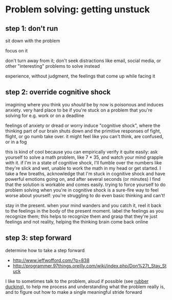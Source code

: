 # Problem solving: getting unstuck

## step 1: don't run

sit down with the problem

focus on it

don't turn away from it; don't seek distractions like email, social media, or
other "interesting" problems to solve instead

experience, without judgment, the feelings that come up while facing it

## step 2: override cognitive shock

imagining where you think you *should* be by now is poisonous and induces
anxiety. very hard place to be if you're stuck on a problem that you're solving
for e.g. work or on a deadline

feelings of anxiety or dread or worry induce "cognitive shock", where the
thinking part of our brain shuts down and the primitive responses of fight,
flight, or go numb take over. it might feel like you can't think, are confused,
or in a fog

this is kind of cool because you can empirically verify it quite easily: ask
yourself to solve a math problem, like 7 * 35, and watch your mind grapple with
it. if I'm in a state of cognitive shock, I'll fumble over the numbers like
they're slick and wet, unable to work the math in my head or get started. I take
a few breaths, acknowledge that I'm stuck in cognitive shock and have powerful
emotions going on, and after several seconds (or minutes) I find that the
solution is workable and comes easily. trying to force yourself to do problem
solving when you're in cognitive shock is a sure-fire way to feel worse about
yourself: you're struggling to do even basic thinking and can't!

stay in the present. when your mind wanders and you catch it, reel it back to
the feelings in the body of the present moment. label the feelings as you
recognize them; this helps to recognize them and grasp that they're just
feelings and not reality, helping the thinking brain come back online

## step 3: step forward

determine how to take a step forward

- http://www.jeffwofford.com/?p=838
- http://programmer.97things.oreilly.com/wiki/index.php/Don%27t_Stay_Stuck

I like to sometimes talk to the problem, aloud if possible (see [rubber
ducking](https://en.wikipedia.org/wiki/Rubber_duck_debugging)), to help me
process and understanding what the problem really is, and to figure out how to
make a single meaningful stride forward